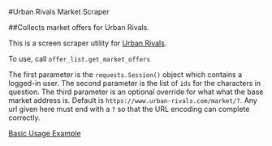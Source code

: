 #Urban Rivals Market Scraper

##Collects market offers for Urban Rivals.

This is a screen scraper utility for [Urban Rivals](https://www.urban-rivals.com).

To use, call `offer_list.get_market_offers`

The first parameter is the `requests.Session()` object which contains a logged-in
user. The second parameter is the list of `ids` for the characters in question.
The third parameter is an optional override for what what the base market address
is. Default is `https://www.urban-rivals.com/market/?`. Any url given here must end
with a `?` so that the URL encoding can complete correctly.

[Basic Usage Example](basic_usage.txt)